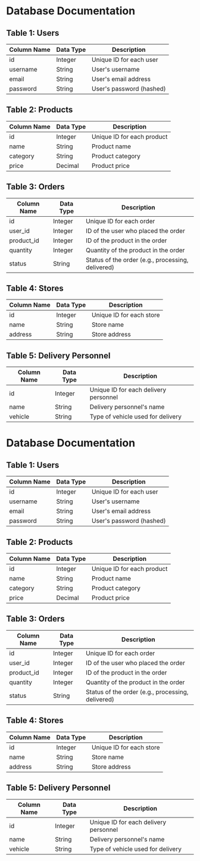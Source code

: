 # Database Documentation

## Table 1: Users

| Column Name | Data Type | Description |
|-------------|----------|-------------|
| id          | Integer  | Unique ID for each user |
| username    | String   | User's username |
| email       | String   | User's email address |
| password    | String   | User's password (hashed) |

## Table 2: Products

| Column Name | Data Type | Description |
|-------------|----------|-------------|
| id          | Integer  | Unique ID for each product |
| name        | String   | Product name |
| category    | String   | Product category |
| price       | Decimal  | Product price |

## Table 3: Orders

| Column Name | Data Type | Description |
|-------------|----------|-------------|
| id          | Integer  | Unique ID for each order |
| user_id     | Integer  | ID of the user who placed the order |
| product_id  | Integer  | ID of the product in the order |
| quantity    | Integer  | Quantity of the product in the order |
| status      | String   | Status of the order (e.g., processing, delivered) |

## Table 4: Stores

| Column Name | Data Type | Description |
|-------------|----------|-------------|
| id          | Integer  | Unique ID for each store |
| name        | String   | Store name |
| address     | String   | Store address |

## Table 5: Delivery Personnel

| Column Name | Data Type | Description |
|-------------|----------|-------------|
| id          | Integer  | Unique ID for each delivery personnel |
| name        | String   | Delivery personnel's name |
| vehicle     | String   | Type of vehicle used for delivery |

# Database Documentation

## Table 1: Users

| Column Name | Data Type | Description |
|-------------|----------|-------------|
| id          | Integer  | Unique ID for each user |
| username    | String   | User's username |
| email       | String   | User's email address |
| password    | String   | User's password (hashed) |

## Table 2: Products

| Column Name | Data Type | Description |
|-------------|----------|-------------|
| id          | Integer  | Unique ID for each product |
| name        | String   | Product name |
| category    | String   | Product category |
| price       | Decimal  | Product price |

## Table 3: Orders

| Column Name | Data Type | Description |
|-------------|----------|-------------|
| id          | Integer  | Unique ID for each order |
| user_id     | Integer  | ID of the user who placed the order |
| product_id  | Integer  | ID of the product in the order |
| quantity    | Integer  | Quantity of the product in the order |
| status      | String   | Status of the order (e.g., processing, delivered) |

## Table 4: Stores

| Column Name | Data Type | Description |
|-------------|----------|-------------|
| id          | Integer  | Unique ID for each store |
| name        | String   | Store name |
| address     | String   | Store address |

## Table 5: Delivery Personnel

| Column Name | Data Type | Description |
|-------------|----------|-------------|
| id          | Integer  | Unique ID for each delivery personnel |
| name        | String   | Delivery personnel's name |
| vehicle     | String   | Type of vehicle used for delivery |

